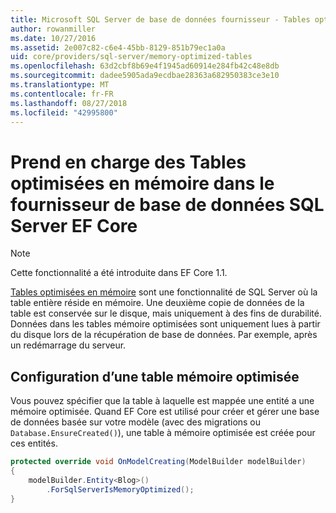 ```yaml
---
title: Microsoft SQL Server de base de données fournisseur - Tables optimisées en mémoire - EF Core
author: rowanmiller
ms.date: 10/27/2016
ms.assetid: 2e007c82-c6e4-45bb-8129-851b79ec1a0a
uid: core/providers/sql-server/memory-optimized-tables
ms.openlocfilehash: 63d2cbf8b69e4f1945ad60914e284fb42c48e8db
ms.sourcegitcommit: dadee5905ada9ecdbae28363a682950383ce3e10
ms.translationtype: MT
ms.contentlocale: fr-FR
ms.lasthandoff: 08/27/2018
ms.locfileid: "42995800"
---
```

# <a name="memory-optimized-tables-support-in-sql-server-ef-core-database-provider"></a>Prend en charge des Tables optimisées en mémoire dans le fournisseur de base de données SQL Server EF Core

> [!NOTE]  
>
> Cette fonctionnalité a été introduite dans EF Core 1.1.

[Tables optimisées en mémoire](https://docs.microsoft.com/sql/relational-databases/in-memory-oltp/memory-optimized-tables) sont une fonctionnalité de SQL Server où la table entière réside en mémoire. Une deuxième copie de données de la table est conservée sur le disque, mais uniquement à des fins de durabilité. Données dans les tables mémoire optimisées sont uniquement lues à partir du disque lors de la récupération de base de données. Par exemple, après un redémarrage du serveur.

## <a name="configuring-a-memory-optimized-table"></a>Configuration d’une table mémoire optimisée

Vous pouvez spécifier que la table à laquelle est mappée une entité a une mémoire optimisée. Quand EF Core est utilisé pour créer et gérer une base de données basée sur votre modèle (avec des migrations ou `Database.EnsureCreated()`), une table à mémoire optimisée est créée pour ces entités.

``` csharp
protected override void OnModelCreating(ModelBuilder modelBuilder)
{
    modelBuilder.Entity<Blog>()
        .ForSqlServerIsMemoryOptimized();
}
```
